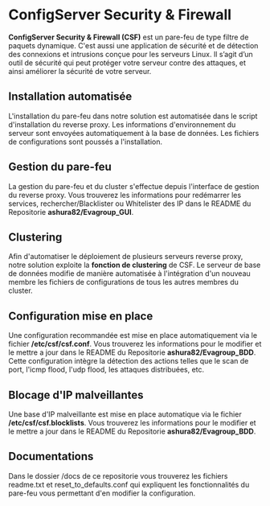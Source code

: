 # ConfigServer Security & Firewall

**ConfigServer Security & Firewall (CSF)** est un pare-feu de type filtre de paquets dynamique. C'est aussi une application de sécurité et de détection des connexions et intrusions conçue pour les serveurs Linux. Il s’agit d’un outil de sécurité qui peut protéger votre serveur contre des attaques, et ainsi améliorer la sécurité de votre serveur.


## Installation automatisée

L'installation du pare-feu dans notre solution est automatisée dans le script d'installation du reverse proxy. Les informations d'environnement du serveur sont envoyées automatiquement à la base de données. Les fichiers de configurations sont poussés a l'installation.


## Gestion du pare-feu

La gestion du pare-feu et du cluster s'effectue depuis l'interface de gestion du reverse proxy. Vous trouverez les informations pour redémarrer les services, rechercher/Blacklister ou Whitelister des IP dans le README du Repositorie **ashura82/Evagroup_GUI**.


## Clustering

Afin d'automatiser le déploiement de plusieurs serveurs reverse proxy, notre solution exploite la **fonction de clustering** de CSF. Le serveur de base de données modifie de manière automatisée à l'intégration d'un nouveau membre les fichiers de configurations de tous les autres membres du cluster.


## Configuration mise en place

Une configuration recommandée est mise en place automatiquement via le fichier **/etc/csf/csf.conf**. Vous trouverez les informations pour le modifier et le mettre a jour dans le README du Repositorie **ashura82/Evagroup_BDD**.
Cette configuration intègre la détection des actions telles que le scan de port, l'icmp flood, l'udp flood, les attaques distribuées, etc.


## Blocage d'IP malveillantes

Une base d'IP malveillante est mise en place automatique via le fichier **/etc/csf/csf.blocklists**. Vous trouverez les informations pour le modifier et le mettre a jour dans le README du Repositorie **ashura82/Evagroup_BDD**.


## Documentations

Dans le dossier /docs de ce repositorie vous trouverez les fichiers readme.txt et reset_to_defaults.conf qui expliquent les fonctionnalités du pare-feu vous permettant d'en modifier la configuration.